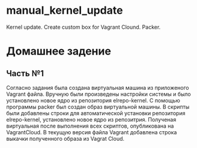 # manual_kernel_update
Kernel update. Create custom box for Vagrant Clound. Packer.
#
# Домашнее задение 
##  Часть №1
Согласно задания была создана виртуальная машина из приложеного Vagrant файла. Вручную были произведены настройки системы и было установлено новое ядро из репозитория elrepo-kernel.
С помощью программы packer был создан образ виртуальной машины. В скрипты были добавлены строки для автоматической установки репозитория elrepo-kernel, установлено новое ядро из репозитрия. Полученая виртуальная после выполнения всех скриптов, опубликована на VagrantCloud. В текущую версия файла Vagrant добавлена строка выкачки полученного образа из Vagrat Cloud.
